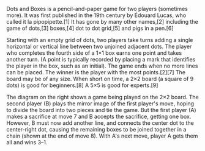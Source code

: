 Dots and Boxes is a pencil-and-paper game for two players (sometimes more). It was first published in the 19th century by Édouard Lucas, who called it la pipopipette.[1] It has gone by many other names,[2] including the game of dots,[3] boxes,[4] dot to dot grid,[5] and pigs in a pen.[6]

Starting with an empty grid of dots, two players take turns adding a single horizontal or vertical line between two unjoined adjacent dots. The player who completes the fourth side of a 1×1 box earns one point and takes another turn. (A point is typically recorded by placing a mark that identifies the player in the box, such as an initial). The game ends when no more lines can be placed. The winner is the player with the most points.[2][7] The board may be of any size. When short on time, a 2×2 board (a square of 9 dots) is good for beginners.[8] A 5×5 is good for experts.[9]

The diagram on the right shows a game being played on the 2×2 board. The second player (B) plays the mirror image of the first player's move, hoping to divide the board into two pieces and tie the game. But the first player (A) makes a sacrifice at move 7 and B accepts the sacrifice, getting one box. However, B must now add another line, and connects the center dot to the center-right dot, causing the remaining boxes to be joined together in a chain (shown at the end of move 8). With A's next move, player A gets them all and wins 3–1.
